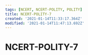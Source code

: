 ```yaml
---
tags: [NCERT, NCERT-POLITY, POLITY]
title: NCERT-POLITY-7
created: '2021-01-14T11:33:17.364Z'
modified: '2021-01-14T11:47:13.692Z'
---
```


# NCERT-POLITY-7



